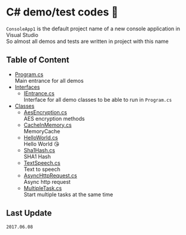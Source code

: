# C# demo/test codes :rocket:
`ConsoleApp1` is the default project name of a new console application in Visual Studio  
So almost all demos and tests are written in project with this name

## Table of Content
* [Program.cs](./ConsoleApp1/Program.cs)  
    Main entrance for all demos
* [Interfaces](./ConsoleApp1/Interfaces)  
    * [IEntrance.cs](./ConsoleApp1/Interfaces/IEntrance.cs)  
        Interface for all demo classes to be able to run in `Program.cs`
* [Classes](./ConsoleApp1/Classes)  
    * [AesEncryption.cs](./ConsoleApp1/Classes/AesEncryption.cs)  
        AES encryption methods
    * [CacheInMemory.cs](./ConsoleApp1/Classes/CacheInMemory.cs)  
        MemoryCache
    * [HelloWorld.cs](./ConsoleApp1/Classes/HelloWorld.cs)  
        Hello World :kissing_heart:
    * [Sha1Hash.cs](./ConsoleApp1/Classes/Sha1Hash.cs)  
        SHA1 Hash
    * [TextSpeech.cs](./ConsoleApp1/Classes/TextSpeech.cs)  
        Text to speech
    * [AsyncHttpRequest.cs](./ConsoleApp1/Classes/AsyncHttpRequest.cs)  
        Async http request
    * [MultipleTask.cs](./ConsoleApp1/Classes/MultipleTask.cs)  
        Start multiple tasks at the same time

## Last Update
`2017.06.08`
		
